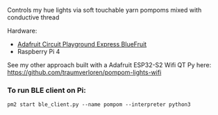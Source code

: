 Controls my hue lights via soft touchable yarn pompoms mixed with conductive thread

Hardware:
- [Adafruit Circuit Playground Express BlueFruit](https://learn.adafruit.com/adafruit-circuit-playground-bluefruit?view=all)
- Raspberry Pi 4

See my other approach built with a Adafruit ESP32-S2 Wifi QT Py here: https://github.com/traumverloren/pompom-lights-wifi


### To run BLE client on Pi:

`pm2 start ble_client.py --name pompom --interpreter python3`
